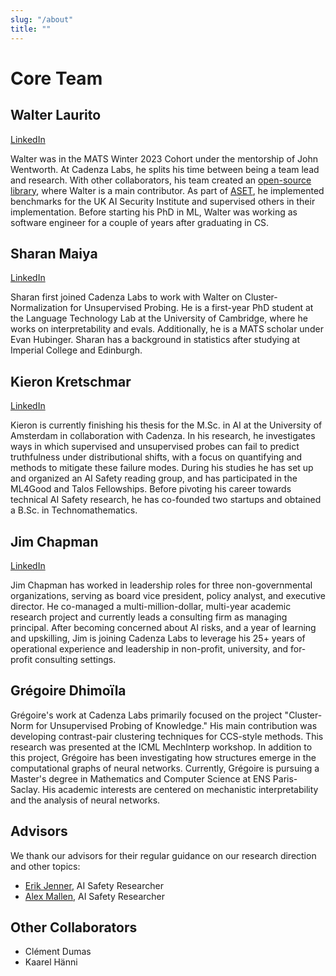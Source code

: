 ```yaml
---
slug: "/about"
title: ""
---
```


# Core Team

## Walter Laurito
[LinkedIn](https://www.linkedin.com/in/walter-laurito-951565144/)

Walter was in the MATS Winter 2023 Cohort under the mentorship of John Wentworth. At Cadenza Labs, he splits his time between being a team lead and research. With other collaborators, his team created an [open-source library](https://github.com/EleutherAI/elk), where Walter is a main contributor. As part of [ASET](https://www.linkedin.com/posts/), he implemented benchmarks for the UK AI Security Institute and supervised others in their implementation. Before starting his PhD in ML, Walter was working as software engineer for a couple of years after graduating in CS.

## Sharan Maiya
[LinkedIn](https://www.linkedin.com/in/sharanmaiya?originalSubdomain=uk)

Sharan first joined Cadenza Labs to work with Walter on Cluster-Normalization for Unsupervised Probing. He is a first-year PhD student at the Language Technology Lab at the University of Cambridge, where he works on interpretability and evals. Additionally, he is a MATS scholar under Evan Hubinger. Sharan has a background in statistics after studying at Imperial College and Edinburgh. 

## Kieron Kretschmar
[LinkedIn](https://www.linkedin.com/in/kieron-kretschmar/)

Kieron is currently finishing his thesis for the M.Sc. in AI at the University of Amsterdam in collaboration with Cadenza. In his research, he investigates ways in which supervised and unsupervised probes can fail to predict truthfulness under distributional shifts, with a focus on quantifying and methods to mitigate these failure modes. During his studies he has set up and organized an AI Safety reading group, and has participated in the ML4Good and Talos Fellowships. Before pivoting his career towards technical AI Safety research, he has co-founded two startups and obtained a B.Sc. in Technomathematics.

## Jim Chapman
[LinkedIn](https://www.linkedin.com/in/jim-chapman/)

Jim Chapman has worked in leadership roles for three non-governmental organizations, serving as board vice president, policy analyst, and executive director. He co-managed a multi-million-dollar, multi-year academic research project and currently leads a consulting firm as managing principal. After becoming concerned about AI risks, and a year of learning and upskilling, Jim is joining Cadenza Labs to leverage his 25+ years of operational experience and leadership in non-profit, university, and for-profit consulting settings.

## Grégoire Dhimoïla

Grégoire's work at Cadenza Labs primarily focused on the project "Cluster-Norm for Unsupervised Probing of Knowledge." His main contribution was developing contrast-pair clustering techniques for CCS-style methods. This research was presented at the ICML MechInterp workshop. In addition to this project, Grégoire has been investigating how structures emerge in the computational graphs of neural networks. Currently, Grégoire is pursuing a Master's degree in Mathematics and Computer Science at ENS Paris-Saclay. His academic interests are centered on mechanistic interpretability and the analysis of neural networks. 

##  Advisors

We thank our advisors for their regular guidance on our research direction and other topics:

- [Erik Jenner](https://ejenner.com), AI Safety Researcher
- [Alex Mallen](https://www.linkedin.com/in/alex-mallen-815b01176/), AI Safety Researcher

## Other Collaborators

- Clément Dumas
- Kaarel Hänni
